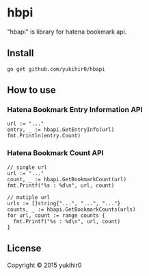 # hbpi

"hbapi" is library for hatena bookmark api.

## Install

```
go get github.com/yukihir0/hbapi
```

## How to use

### Hatena Bookmark Entry Information API
```
url := "..."
entry, _ := hbapi.GetEntryInfo(url)
fmt.Println(entry.Count)
```

### Hatena Bookmark Count API
```
// single url
url := "..."
count, _ := hbapi.GetBookmarkCount(url)
fmt.Printf("%s : %d\n", url, count)

// mutiple url
urls := []string{"...", "...", "..."}
counts, _ := hbapi.GetBookmarkCounts(urls)
for url, count := range counts {
  fmt.Printf("%s : %d\n", url, count)
}
```

## License

Copyright &copy; 2015 yukihir0
